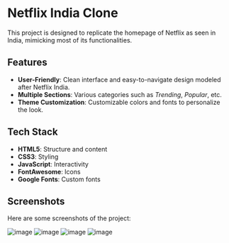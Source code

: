 # Netflix India Clone

This project is designed to replicate the homepage of Netflix as seen in India, mimicking most of its functionalities.

## Features

- **User-Friendly**: Clean interface and easy-to-navigate design modeled after Netflix India.
- **Multiple Sections**: Various categories such as *Trending*, *Popular*, etc.
- **Theme Customization**: Customizable colors and fonts to personalize the look.

## Tech Stack

- **HTML5**: Structure and content 
- **CSS3**: Styling
- **JavaScript**: Interactivity
- **FontAwesome**: Icons
- **Google Fonts**: Custom fonts

## Screenshots

Here are some screenshots of the project:

![image](https://github.com/user-attachments/assets/b960fceb-2718-430d-b201-55bdcb0d3ffe)
![image](https://github.com/user-attachments/assets/e8192277-3ae0-430b-bc50-fe6676b10721)
![image](https://github.com/user-attachments/assets/4c46dfa3-96de-46bb-a2d5-eaedb7e6f463)
![image](https://github.com/user-attachments/assets/eee6c966-d6b5-421f-b0a4-8497fed7e132)
